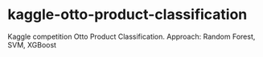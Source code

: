 # kaggle-otto-product-classification

Kaggle competition Otto Product Classification.
Approach: Random Forest, SVM, XGBoost
